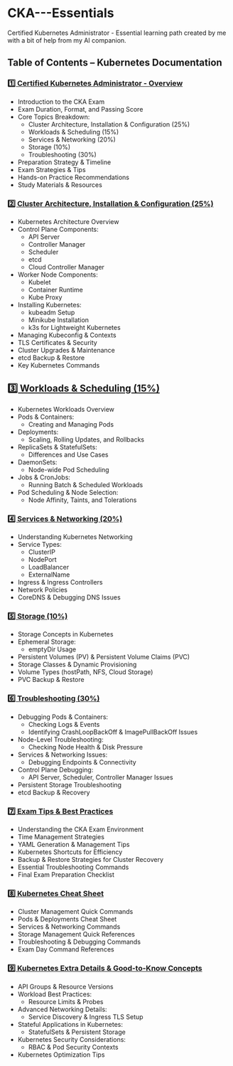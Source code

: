# CKA---Essentials

Certified Kubernetes Administrator - Essential learning path created by me with a bit of help from my AI companion.

## Table of Contents – Kubernetes Documentation

### [**1️⃣ Certified Kubernetes Administrator - Overview**](Docs/Certified%20Kubernetes%20Administrator%20-%20Overview.m)
- Introduction to the CKA Exam
- Exam Duration, Format, and Passing Score
- Core Topics Breakdown:
  - Cluster Architecture, Installation & Configuration (25%)
  - Workloads & Scheduling (15%)
  - Services & Networking (20%)
  - Storage (10%)
  - Troubleshooting (30%)
- Preparation Strategy & Timeline
- Exam Strategies & Tips
- Hands-on Practice Recommendations
- Study Materials & Resources

### [**2️⃣ Cluster Architecture, Installation & Configuration (25%)**](Docs/1️⃣%20Cluster%20Architecture,%20Installation%20&%20Configuration%20(25%)Untitled.md)
- Kubernetes Architecture Overview
- Control Plane Components:
  - API Server
  - Controller Manager
  - Scheduler
  - etcd
  - Cloud Controller Manager
- Worker Node Components:
  - Kubelet
  - Container Runtime
  - Kube Proxy
- Installing Kubernetes:
  - kubeadm Setup
  - Minikube Installation
  - k3s for Lightweight Kubernetes
- Managing Kubeconfig & Contexts
- TLS Certificates & Security
- Cluster Upgrades & Maintenance
- etcd Backup & Restore
- Key Kubernetes Commands

## [**3️⃣ Workloads & Scheduling (15%)**](Docs/2️⃣%20Workloads%20&%20Scheduling%20(15%).md)
- Kubernetes Workloads Overview
- Pods & Containers:
  - Creating and Managing Pods
- Deployments:
  - Scaling, Rolling Updates, and Rollbacks
- ReplicaSets & StatefulSets:
  - Differences and Use Cases
- DaemonSets:
  - Node-wide Pod Scheduling
- Jobs & CronJobs:
  - Running Batch & Scheduled Workloads
- Pod Scheduling & Node Selection:
  - Node Affinity, Taints, and Tolerations

### [**4️⃣ Services & Networking (20%)**](Docs/3️⃣%20Services%20&%20Networking%20(20%).md)
- Understanding Kubernetes Networking
- Service Types:
  - ClusterIP
  - NodePort
  - LoadBalancer
  - ExternalName
- Ingress & Ingress Controllers
- Network Policies
- CoreDNS & Debugging DNS Issues

### [**5️⃣ Storage (10%)**](Docs/4️⃣%20Storage%20(10%).md)
- Storage Concepts in Kubernetes
- Ephemeral Storage:
  - emptyDir Usage
- Persistent Volumes (PV) & Persistent Volume Claims (PVC)
- Storage Classes & Dynamic Provisioning
- Volume Types (hostPath, NFS, Cloud Storage)
- PVC Backup & Restore

### [**6️⃣ Troubleshooting (30%)**](Docs/5️⃣%20Troubleshooting%20(30%).md)
- Debugging Pods & Containers:
  - Checking Logs & Events
  - Identifying CrashLoopBackOff & ImagePullBackOff Issues
- Node-Level Troubleshooting:
  - Checking Node Health & Disk Pressure
- Services & Networking Issues:
  - Debugging Endpoints & Connectivity
- Control Plane Debugging:
  - API Server, Scheduler, Controller Manager Issues
- Persistent Storage Troubleshooting
- etcd Backup & Recovery

### [**7️⃣ Exam Tips & Best Practices**](Docs/📌%20Exam%20Tips%20&%20Best%20Practices.md)
- Understanding the CKA Exam Environment
- Time Management Strategies
- YAML Generation & Management Tips
- Kubernetes Shortcuts for Efficiency
- Backup & Restore Strategies for Cluster Recovery
- Essential Troubleshooting Commands
- Final Exam Preparation Checklist

### [**8️⃣ Kubernetes Cheat Sheet**](Docs/📌%20Kubernetes%20Cheat%20Sheet.md)
- Cluster Management Quick Commands
- Pods & Deployments Cheat Sheet
- Services & Networking Commands
- Storage Management Quick References
- Troubleshooting & Debugging Commands
- Exam Day Command References

### [**9️⃣ Kubernetes Extra Details & Good-to-Know Concepts**](Docs/📌%20Kubernetes%20Extra%20Details%20&%20Good%20to%20Know%20Concepts.md)
- API Groups & Resource Versions
- Workload Best Practices:
  - Resource Limits & Probes
- Advanced Networking Details:
  - Service Discovery & Ingress TLS Setup
- Stateful Applications in Kubernetes:
  - StatefulSets & Persistent Storage
- Kubernetes Security Considerations:
  - RBAC & Pod Security Contexts
- Kubernetes Optimization Tips
